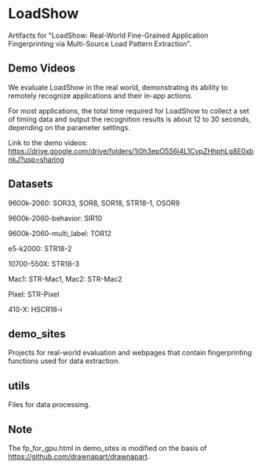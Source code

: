 # LoadShow
Artifacts for "LoadShow: Real-World Fine-Grained Application Fingerprinting via Multi-Source Load Pattern Extraction".

## Demo Videos
We evaluate LoadShow in the real world, demonstrating its ability to remotely recognize applications and their in-app actions.

For most applications, the total time required for LoadShow to collect a set of timing data and output the recognition results is about 12 to 30 seconds, depending on the parameter settings.

Link to the demo videos: https://drive.google.com/drive/folders/1i0h3epO5S6i4L1CvpZHhphLg8E0xbnkJ?usp=sharing

## Datasets
9600k-2060: SOR33, SOR8, SOR18, STR18-1, OSOR9

9600k-2060-behavior: SIR10

9600k-2060-multi_label: TOR12

e5-k2000: STR18-2

10700-550X: STR18-3

Mac1: STR-Mac1, Mac2: STR-Mac2

Pixel: STR-Pixel

410-X: HSCR18-i

## demo_sites
Projects for real-world evaluation and webpages that contain fingerprinting functions used for data extraction.

## utils
Files for data processing.

## Note
The fp_for_gpu.html in demo_sites is modified on the basis of https://github.com/drawnapart/drawnapart.
